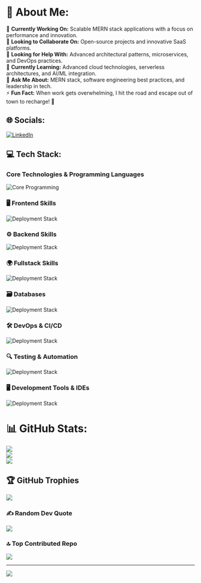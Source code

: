 # 💫 About Me:
🔭 **Currently Working On:** Scalable MERN stack applications with a focus on performance and innovation.  <br>
👯 **Looking to Collaborate On:** Open-source projects and innovative SaaS platforms.  <br>
🤝 **Looking for Help With:** Advanced architectural patterns, microservices, and DevOps practices.  <br>
🌱 **Currently Learning:** Advanced cloud technologies, serverless architectures, and AI/ML integration.  <br>
💬 **Ask Me About:** MERN stack, software engineering best practices, and leadership in tech.  <br>
⚡ **Fun Fact:** When work gets overwhelming, I hit the road and escape out of town to recharge! 🚀


## 🌐 Socials:
[![LinkedIn](https://skillicons.dev/icons?i=linkedin)](https://linkedin.com/in/fauz-ali-fe) 

## 💻 Tech Stack:

### Core Technologies & Programming Languages
![Core Programming](https://skillicons.dev/icons?i=html,css,js,ts,htmx,graphql,apollo)

### 🖥️ Frontend Skills
![Deployment Stack](https://skillicons.dev/icons?i=react,reactivex,redux,nextjs,nuxtjs,remix,solidjs,svelte,vue,vuetify,lit,alpinejs,tailwind,bootstrap,materialui,htmx,styledcomponents,emotion,threejs)

### ⚙️ Backend Skills
![Deployment Stack](https://skillicons.dev/icons?i=nodejs,express,nestjs,adonis,fastapi,flask,django,apollo,graphql,elixir,prisma,sequelize,redis,rabbitmq,kafka)

### 🌍 Fullstack Skills
![Deployment Stack](https://skillicons.dev/icons?i=typescript,javascript,mongodb,postgres,mysql,firebase,prisma,docker,kubernetes,terraform,nginx,cloudflare,aws,azure,gcp,vercel,netlify)

### 🗃️ Databases
![Deployment Stack](https://skillicons.dev/icons?i=cassandra,dynamodb,elasticsearch,firebase,mongodb,mysql,postgres,sqlite,planetscale,redis,prometheus)

### 🛠️ DevOps & CI/CD
![Deployment Stack](https://skillicons.dev/icons?i=git,github,githubactions,gitlab,bitbucket,jenkins,docker,kubernetes,terraform,cloudflare,aws,azure,gcp,openshift)

### 🔍 Testing & Automation
![Deployment Stack](https://skillicons.dev/icons?i=jest,selenium,cypress,vitest)

### 🖥️ Development Tools & IDEs
![Deployment Stack](https://skillicons.dev/icons?i=vscode,webstorm,phpstorm,neovim,postman,figma,notion,replit,jira)

# 📊 GitHub Stats:
![](https://github-readme-stats.vercel.app/api?username=fauzsp&theme=dracula&hide_border=false&include_all_commits=true&count_private=true)<br/>
![](https://github-readme-streak-stats.herokuapp.com/?user=fauzsp&theme=dracula&hide_border=false)<br/>
![](https://github-readme-stats.vercel.app/api/top-langs/?username=fauzsp&theme=dracula&hide_border=false&include_all_commits=true&count_private=true&layout=compact)

## 🏆 GitHub Trophies
![](https://github-profile-trophy.vercel.app/?username=fauzsp&theme=dracula&no-frame=false&no-bg=false&margin-w=4)

### ✍️ Random Dev Quote
![](https://quotes-github-readme.vercel.app/api?type=horizontal&theme=gruvbox)

### 🔝 Top Contributed Repo
![](https://github-contributor-stats.vercel.app/api?username=fauzsp&limit=5&theme=dracula&combine_all_yearly_contributions=true)

---
[![](https://visitcount.itsvg.in/api?id=fauzsp&icon=0&color=7)](https://visitcount.itsvg.in)

<!-- Proudly created with GPRM ( https://gprm.itsvg.in ) -->
